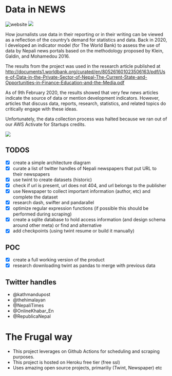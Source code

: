 # Data in NEWS
![website](http://datainnews.herokuapp.com/)
![](https://github.com/ayushsubedi/datainnews_V2/blob/main/datainnews_v2/static/img/showcase.png?raw=true)

How journalists use data in their reporting or in their writing can be viewed as a reflection of the country’s demand for statistics and data. Back in 2020, I developed an indicator model (for The World Bank) to assess the use of data by Nepali news portals based on the methodology proposed by Klein, Galdin, and Mohamedou 2016. 

The results from the project was used in the research article published at http://documents1.worldbank.org/curated/en/805261601023506163/pdf/Use-of-Data-in-the-Private-Sector-of-Nepal-The-Current-State-and-Opportunities-in-Finance-Education-and-the-Media.pdf

As of 9th February 2020, the results showed that very few news articles indicate the source of data or mention development indicators. However, articles that discuss data, reports, research, statistics, and related topics do critically engage with these ideas.

Unfortunately, the data collection process was halted because we ran out of our AWS Activate for Startups credits. 


![](https://github.com/ayushsubedi/datainnews_V2/blob/main/dataflow.png?raw=true)

## TODOS
- [x] create a simple architecture diagram
- [x] curate a list of twitter handles of Nepali newspapers that put URL to their newspapers
- [x] use twint to create datasets (historic)
- [x] check if url is present, url does not 404, and url belongs to the publisher
- [x] use Newspaper to collect important information (author, etc) and complete the dataset
- [x] research dash, swifter and pandarallel
- [x] optimize regular expression functions (if possible this should be performed during scraping)
- [x] create a sqlite database to hold access information (and design schema around other meta) or find and alternative
- [x] add checkpoints (using twint resume or build it manually)

## POC
- [x] create a full working version of the product
- [x] research downloading twint as pandas to merge with previous data

## Twitter handles
- @kathmandupost
- @thehimalayan
- @NepaliTimes
- @OnlineKhabar_En
- @RepublicaNepal


# The Frugal way

- This project leverages on Github Actions for scheduling and scraping purposes.
- This project is hosted on Heroku free tier (free ssl)
- Uses amazing open source projects, primariliy (Twint, Newspaper) etc 
